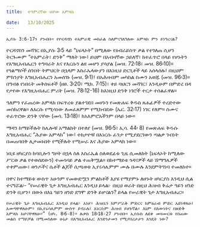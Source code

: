 ```yaml
---
title:  ተዓምረኛው ህያው አምላክ

date:   13/10/2025
---
```


`ኢያሱ 3:6-17ን ያንብቡ። የዮርዳኖስ ተአምራዊ መከፈል ስለምናገለግለው አምላክ ምን ይነግረናል?
`


ዮርዳኖስን መሻገር በኢያሱ 3፡5 ላይ “ኒፍላኦት” በሚለው የዕብራይስጥ ቃል የተገለጠ ሲሆን ትርጉሙም “ተአምራት፣ ድንቅ” ማለት ነው፤ ይህም በአብዛኛው ኃይለኛ፣ ከተፈጥሮ በላይ የሆኑትን የእግዚአብሔርን ተግባራት እና የእርሱን ልዩ መሆን ያሳያል (መዝ. 72፡18፣ መዝ. 86፡10)። የጎልማሶች ሰንበት ትምህርት በኋላም እስራኤላውያን በእነዚህ ድርጊቶች ላይ አሰላሰሉ፤ በዚህም ምክንያት እግዚአብሔርን አመሰገኑ (መዝ. 9፡1)፤ በአሕዛብም መካከል ስሙን አወጁ (መዝ. 96፡3)። በግብፅ የነበሩት መቅሰፍቶች (ዘፀ. 3፡20፣ ሚክ. 7፡15)፣ ቀይ ባህርን መሻገር፣ እንዲሁም በምድረ በዳ የታየው የእግዚአብሔር ምሪት (መዝ. 78፡12-16) ከእነዚህ ድንቅ ነገሮች ተርታ ተሰልፈዋል።

ዓለምን የፈጠረው አምላክ በፍጥረቱ ያልተገደበ መሆኑን የመጽሐፍ ቅዱስ ጸሐፊዎች ተረድተው መስክረዋል። ለእርሱ የሚሳነው ለመፈጸምም የሚከብደው (ኤር. 32፡17) ነገር የለም። ስሙና ተፈጥሮው ድንቅ ናቸው (መሳ. 13፡18)፤ ከአእምሮአችንም በላይ ነው።

ማዳን ከማይችሉት ከሌሎቹ አማልክት በተለየ (መዝ. 96፡5፣ ኢሳ. 44፡ 8) የመጽሐፍ ቅዱሱ እግዚአብሔር “ሕያው አምላክ” ነው፤ ተከታዮቹ በእነርሱ ፈንታ የሚያደርገውን ጣልቃ ገብነት በመጠባበቅ ሊታመኑበት የሚችሉት የሚሠራ እና ሕያው አምላክ ነው።

ነቢዩ ዘካርያስ ከባቢሎን ግዞት በኋላ ስለ እስራኤል ስለወደፊቱ ጊዜ ሲመለከት (ኒፍላኦት ከሚለው ሥርወ ቃል የተወሰደውን) ተመሳሳይ ቃል ተጠቅሟል። በከተማይቱ ጎዳናዎች ላይ ሽማግሌዎች ተቀምጠው፣ ወንዶችና ሴቶች ልጆች ሲጫወቱ ኢየሩሳሌምም ሙሉ በሙሉ እንደምትገነባ ተመለከተ።

በዋና ከተማይቱ ውስጥ አሁንም የመውደሟን ምልክቶች እያዩ የማያምኑ ለሆኑት ዘካርያስ እንዲህ ሲል ተናግሯል፡- “የሠራዊት ጌታ እግዚአብሔር እንዲህ ይላል፦ በዚህ ወራት በዚህ ሕዝብ ቅሬታ ዓይን ዘንድ ድንቅ ቢሆን፥ በውኑ በእኔ ዓይን ዘንድ ደግሞ ድንቅ ይሆናልን? ይላል የሠራዊት ጌታ እግዚአብሔር።

`የሠራዊት ጌታ እግዚአብሔር እንዲህ ይላል፦ እነሆ፥ ሕዝቤን ከምሥራቅ ምድርና ከምዕራብ ምድር አድነዋለሁ፤ አመጣቸዋለሁም፥ በኢየሩሳሌምም ውስጥ ይኖራሉ፤ እነርሱም ሕዝብ ይሆኑኛል፥ እኔም በእውነትና በጽድቅ አምላክ እሆናቸዋለሁ።” (ዘካ. 8፡6-8)። ሉቃስ 18፡18-27 ያንብቡ። ኢየሱስ ለደቀ መዛሙርቱ የሰጠው መልስ የማይቻል በሚመስለው ሁኔታ በእግዚአብሔር እንድንታመን የሚያበረታታን እንዴት ነው?`